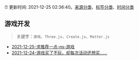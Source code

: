 :alarm_clock: 更新时间: 2021-12-25 02:36:40。[来源分类](../README.md)、[标签分类](../TAGS.md)、[时间分类](../TIMELINE.md)

## 游戏开发


> 关键字：`游戏`、`Three.js`、`Create.js`、`Matter.js`



- [2021-12-25-求推荐一点-ns-游戏](https://www.v2ex.com/t/824344) 
- [2021-12-24-游戏买了不玩，却每次活动还想买……](https://www.v2ex.com/t/824317) 